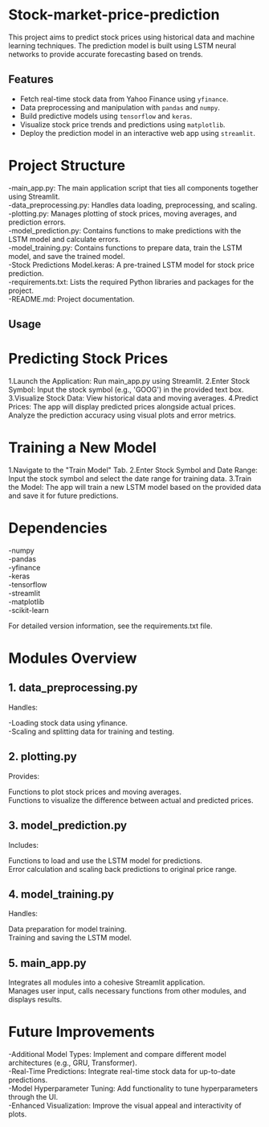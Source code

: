 # Stock-market-price-prediction

This project aims to predict stock prices using historical data and machine learning techniques. The prediction model is built using LSTM neural networks to provide accurate forecasting based on trends.

## Features

- Fetch real-time stock data from Yahoo Finance using `yfinance`.
- Data preprocessing and manipulation with `pandas` and `numpy`.
- Build predictive models using `tensorflow` and `keras`.
- Visualize stock price trends and predictions using `matplotlib`.
- Deploy the prediction model in an interactive web app using `streamlit`.


# Project Structure
-main_app.py: The main application script that ties all components together using Streamlit.<br>
-data_preprocessing.py: Handles data loading, preprocessing, and scaling.<br>
-plotting.py: Manages plotting of stock prices, moving averages, and prediction errors.<br>
-model_prediction.py: Contains functions to make predictions with the LSTM model and calculate errors.<br>
-model_training.py: Contains functions to prepare data, train the LSTM model, and save the trained model.<br>
-Stock Predictions Model.keras: A pre-trained LSTM model for stock price prediction.<br>
-requirements.txt: Lists the required Python libraries and packages for the project.<br>
-README.md: Project documentation.
  

## Usage

# Predicting Stock Prices
1.Launch the Application: Run main_app.py using Streamlit.
2.Enter Stock Symbol: Input the stock symbol (e.g., 'GOOG') in the provided text box.
3.Visualize Stock Data: View historical data and moving averages.
4.Predict Prices: The app will display predicted prices alongside actual prices. Analyze the prediction accuracy using visual plots and error metrics.

# Training a New Model
1.Navigate to the "Train Model" Tab.
2.Enter Stock Symbol and Date Range: Input the stock symbol and select the date range for training data.
3.Train the Model: The app will train a new LSTM model based on the provided data and save it for future predictions.

# Dependencies
-numpy<br>
-pandas<br>
-yfinance<br>
-keras<br>
-tensorflow<br>
-streamlit<br>
-matplotlib<br>
-scikit-learn<br>

For detailed version information, see the requirements.txt file.


# Modules Overview

## 1. data_preprocessing.py

Handles:

-Loading stock data using yfinance.<br>
-Scaling and splitting data for training and testing.

## 2. plotting.py

Provides:

Functions to plot stock prices and moving averages.<br>
Functions to visualize the difference between actual and predicted prices.

## 3. model_prediction.py

Includes:

Functions to load and use the LSTM model for predictions.<br>
Error calculation and scaling back predictions to original price range.

## 4. model_training.py

Handles:

Data preparation for model training.<br>
Training and saving the LSTM model.

## 5. main_app.py

Integrates all modules into a cohesive Streamlit application.<br>
Manages user input, calls necessary functions from other modules, and displays results.


# Future Improvements
-Additional Model Types: Implement and compare different model architectures (e.g., GRU, Transformer).<br>
-Real-Time Predictions: Integrate real-time stock data for up-to-date predictions.<br>
-Model Hyperparameter Tuning: Add functionality to tune hyperparameters through the UI.<br>
-Enhanced Visualization: Improve the visual appeal and interactivity of plots.








